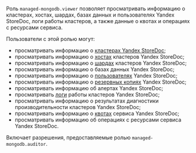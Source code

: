 Роль `managed-mongodb.viewer` позволяет просматривать информацию о кластерах, хостах, шардах, базах данных и пользователях Yandex StoreDoc, логи работы кластеров, а также данные о квотах и операциях с ресурсами сервиса.

Пользователи с этой ролью могут:
* просматривать информацию о [кластерах Yandex StoreDoc](../../storedoc/concepts/index.md);
* просматривать информацию о [хостах](../../storedoc/concepts/instance-types.md) кластеров Yandex StoreDoc;
* просматривать информацию о [шардах](../../storedoc/concepts/sharding.md) кластеров Yandex StoreDoc;
* просматривать информацию о базах данных Yandex StoreDoc;
* просматривать информацию о [пользователях](../../storedoc/concepts/users-and-roles.md) Yandex StoreDoc;
* просматривать информацию о [резервных копиях](../../storedoc/concepts/backup.md) Yandex StoreDoc;
* просматривать информацию об алертах Yandex StoreDoc;
* просматривать [логи](../../storedoc/operations/cluster-logs.md) работы кластеров Yandex StoreDoc;
* просматривать информацию о результатах диагностики производительности кластеров Yandex StoreDoc;
* просматривать информацию о [квотах](../../storedoc/concepts/limits.md#mmg-quotas) сервиса Yandex StoreDoc;
* просматривать информацию об операциях с ресурсами сервиса Yandex StoreDoc.

Включает разрешения, предоставляемые ролью `managed-mongodb.auditor`.
